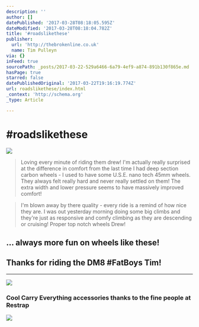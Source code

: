 ```yaml
---
description: ''
author: []
datePublished: '2017-03-28T08:18:05.595Z'
dateModified: '2017-03-28T08:18:04.782Z'
title: '#roadslikethese'
publisher:
  url: 'http://thebrokenline.co.uk'
  name: Tim Pulleyn
via: {}
inFeed: true
sourcePath: _posts/2017-03-22-529a6466-6a79-4ef9-a874-891b130f865e.md
hasPage: true
starred: false
datePublishedOriginal: '2017-03-22T19:16:19.774Z'
url: roadslikethese/index.html
_context: 'http://schema.org'
_type: Article

---
```

# \#roadslikethese
![](https://the-grid-user-content.s3-us-west-2.amazonaws.com/677600f3-24cf-45e0-8c16-40813e01a36d.jpg)

> Loving every minute of riding them drew! 
> I'm actually really surprised at the difference in comfort from the last time I had deep section carbon wheels - I used to have some U.S.E. nano tech 45mm wheels. They always felt really hard and never really settled on them!
> The extra width and lower pressure seems to have massively improved comfort!

> I'm blown away by there quality - every ride is a remind of how nice they are. I was out yesterday morning doing some big climbs and they're just as responsive and comfy climbing as they are descending or cruising! Proper top notch wheels Drew!

## ... always more fun on wheels like these!

## Thanks for riding the DM8 \#FatBoys Tim!

---

![](https://the-grid-user-content.s3-us-west-2.amazonaws.com/4f7b4cba-8dd0-453d-9550-347cc0956093.jpg)

### Cool Carry Everything accessories thanks to the fine people at **Restrap**
![](https://the-grid-user-content.s3-us-west-2.amazonaws.com/438b55b4-bec9-4df2-971b-f87d114fe7f7.jpg)